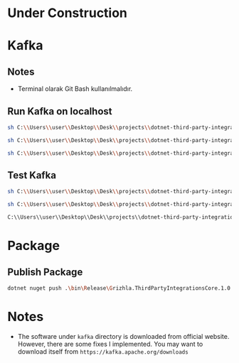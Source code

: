 # Under Construction

# Kafka

## Notes

- Terminal olarak Git Bash kullanılmalıdır.

## Run Kafka on localhost

```bash
sh C:\\Users\\user\\Desktop\\Desk\\projects\\dotnet-third-party-integrations-core\\kafka\\bin\\zookeeper-server-start.sh C:\\Users\\user\\Desktop\\Desk\\projects\\dotnet-third-party-integrations-core\\kafka\\config\\zookeeper.properties
```

```bash
sh C:\\Users\\user\\Desktop\\Desk\\projects\\dotnet-third-party-integrations-core\\kafka\\bin\\kafka-server-start.sh C:\\Users\\user\\Desktop\\Desk\\projects\\dotnet-third-party-integrations-core\\kafka\\config\\server.properties
```

```bash
sh C:\\Users\\user\\Desktop\\Desk\\projects\\dotnet-third-party-integrations-core\\kafka\\bin\\kafka-consumer-groups.sh --bootstrap-server localhost:9092 --describe --group PigeonApp --offsets
```

## Test Kafka

```bash
sh C:\\Users\\user\\Desktop\\Desk\\projects\\dotnet-third-party-integrations-core\\kafka\\bin\\kafka-topics.sh --create --topic ContactIsCreated --bootstrap-server localhost:9092 --partitions 1 --replication-factor 1
```

```bash
sh C:\\Users\\user\\Desktop\\Desk\\projects\\dotnet-third-party-integrations-core\\kafka\\bin\\kafka-console-producer.sh --topic ContactIsCreated --bootstrap-server localhost:9092
```

```bash
C:\\Users\\user\\Desktop\\Desk\\projects\\dotnet-third-party-integrations-core\\kafka\\bin\\kafka-console-consumer.sh --topic ContactIsCreated --bootstrap-server localhost:9092 --from-beginning
```

# Package

## Publish Package

```bash
dotnet nuget push .\bin\Release\Grizhla.ThirdPartyIntegrationsCore.1.0.1.nupkg --api-key abcd1234  --source https://api.nuget.org/v3/index.json
```

# Notes

- The software under `kafka` directory is downloaded from official website. However, there are some fixes I implemented. You may want to download itself from `https://kafka.apache.org/downloads`
